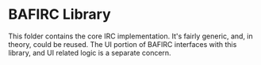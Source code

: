 # BAFIRC Library

This folder contains the core IRC implementation. It's fairly generic, and, in theory, could be reused. The UI portion of BAFIRC interfaces with this library, and UI related logic is a separate concern.
